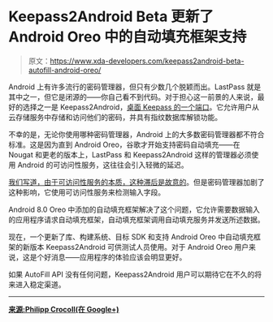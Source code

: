 # Keepass2Android Beta 更新了 Android Oreo 中的自动填充框架支持

> 原文：<https://www.xda-developers.com/keepass2android-beta-autofill-android-oreo/>

Android 上有许多流行的密码管理器，但只有少数几个脱颖而出。LastPass 就是其中之一，但它是闭源的——你自己看不到代码。对于担心这一前景的人来说，最好的选择之一是 Keepass2Android，[桌面 Keepass 的一个端口](https://www.xda-developers.com/host-your-own-cross-platform-password-manager-with-keepass/)。它允许用户从云存储服务中存储和访问他们的密码，并具有指纹数据库解锁功能。

不幸的是，无论你使用哪种密码管理器，Android 上的大多数密码管理器都不符合标准。这是因为直到 Android Oreo，谷歌才开始支持密码自动填充——在 Nougat 和更老的版本上，LastPass 和 Keepass2Android 这样的管理器必须使用 Android 的可访问性服务，这往往会引入轻微的延迟。

[我们写道，由于可访问性服务的本质，这种滞后是故意的](https://www.xda-developers.com/working-as-intended-an-exploration-into-androids-accessibility-lag/)。但是密码管理器加剧了这种影响，它使用可访问性服务来检测输入字段。

Android 8.0 Oreo 中添加的自动填充框架解决了这个问题，它允许需要数据输入的应用程序请求自动填充框架，自动填充框架调用自动填充服务并发送所述数据。

现在，一个更新了库、构建系统、目标 SDK 和支持 Android Oreo 中自动填充框架的新版本 Keepass2Android 可供测试人员使用。对于 Android Oreo 用户来说，这是个好消息——应用程序的体验应该会明显更好。

如果 AutoFill API 没有任何问题，Keepass2Android 用户可以期待它在不久的将来进入稳定渠道。

* * *

[**来源:Philipp Crocoll(在 Google+)**](https://plus.google.com/107656019972447589496/posts/GUvWibm5ySR)